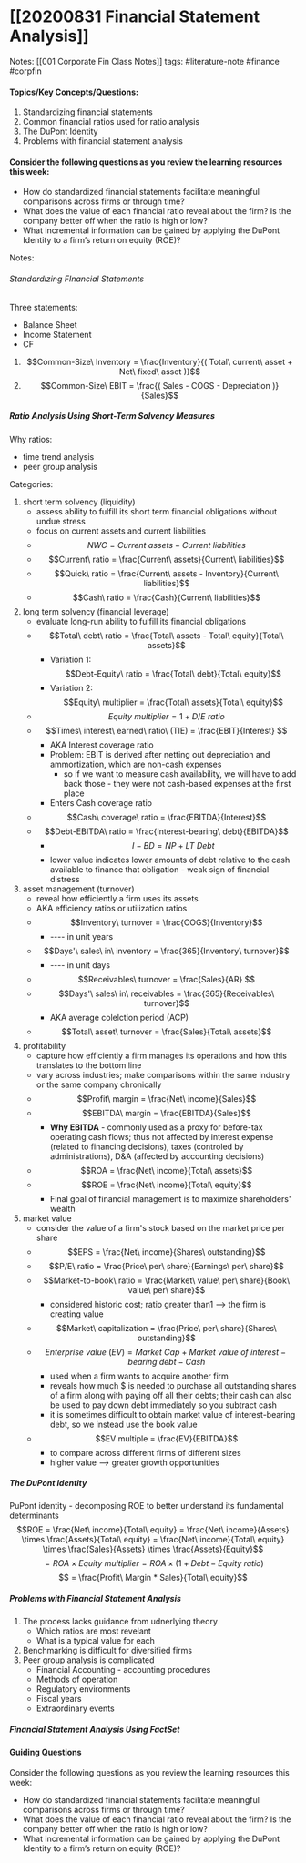 # [[20200831 Financial Statement Analysis]]

Notes: 
		[[001 Corporate Fin Class Notes]] 
tags: #literature-note #finance #corpfin 



#### Topics/Key Concepts/Questions: 
1. Standardizing financial statements
2. Common financial ratios used for ratio analysis
3. The DuPont Identity
4. Problems with financial statement analysis

#### Consider the following questions as you review the learning resources this week:
- How do standardized financial statements facilitate meaningful comparisons across firms or through time? 
- What does the value of each financial ratio reveal about the firm? Is the company better off when the ratio is high or low?
- What incremental information can be gained by applying the DuPont Identity to a firm’s return on equity (ROE)? 

Notes:
###### Standardizing FInancial Statements
Three statements:
- Balance Sheet
- Income Statement
- CF
1. $$Common-Size\ Inventory = \frac{Inventory}{( Total\ current\ asset + Net\ fixed\ asset )}$$
2. $$Common-Size\ EBIT = \frac{( Sales - COGS - Depreciation )}{Sales}$$
##### Ratio Analysis Using Short-Term Solvency Measures
Why ratios:
- time trend analysis
- peer group analysis

Categories:
1. short term solvency (liquidity)
	- assess ability to fulfill its short term financial obligations without undue stress
	- focus on current assets and current liabilities
	- $$NWC = Current\ assets - Current\ liabilities$$
	- $$Current\ ratio = \frac{Current\ assets}{Current\ liabilities}$$
	- $$Quick\ ratio = \frac{Current\ assets - Inventory}{Current\ liabilities}$$
	- $$Cash\ ratio = \frac{Cash}{Current\ liabilities}$$
2. long term solvency (financial leverage)
	- evaluate long-run ability to fulfill its financial obligations
	- $$Total\ debt\ ratio = \frac{Total\ assets - Total\ equity}{Total\ assets}$$
		- Variation 1: $$Debt-Equity\ ratio = \frac{Total\ debt}{Total\ equity}$$
		- Variation 2: $$Equity\ multiplier = \frac{Total\ assets}{Total\ equity}$$
	- $$Equity\ multiplier = 1 + D/E\ ratio$$
	- $$Times\ interest\ earned\ ratio\ (TIE) = \frac{EBIT}{Interest} $$
		- AKA Interest coverage ratio
		- Problem: EBIT is derived after netting out depreciation and ammortization, which are non-cash expenses 
			- so if we want to measure cash availability, we will have to add back those - they were not cash-based expenses at the first place
		- Enters Cash coverage ratio
	- $$Cash\ coverage\ ratio = \frac{EBITDA}{Interest}$$
	- $$Debt-EBITDA\ ratio = \frac{Interest-bearing\ debt}{EBITDA}$$
		- $$I-BD = NP + LT\ Debt$$
		- lower value indicates lower amounts of debt relative to the cash available to finance that obligation - weak sign of financial distress
3. asset management (turnover)
	 - reveal how efficiently a firm uses its assets
	 - AKA efficiency ratios or utilization ratios
	 - $$Inventory\ turnover = \frac{COGS}{Inventory}$$ 
		 - ---- in unit years
	 - $$Days'\ sales\ in\ inventory = \frac{365}{Inventory\ turnover}$$ 
		 -  ---- in unit days
	 - $$Receivables\ turnover = \frac{Sales}{AR} $$
	 - $$Days'\ sales\ in\ receivables = \frac{365}{Receivables\ turnover}$$
		 - AKA average colelction period (ACP)
	 - $$Total\ asset\ turnover = \frac{Sales}{Total\ assets}$$
4. profitability
	- capture how efficiently a firm manages its operations and how this translates to the bottom line
	- vary across industries; make comparisons within the same industry or the same company chronically 
	- $$Profit\ margin = \frac{Net\ income}{Sales}$$
	- $$EBITDA\ margin = \frac{EBITDA}{Sales}$$
		- **Why EBITDA** - commonly used as a proxy for before-tax operating cash flows; thus not affected by interest expense (related to financing decisions), taxes (controled by administrations), D&A (affected by accounting decisions)
	- $$ROA = \frac{Net\ income}{Total\ assets}$$
	- $$ROE = \frac{Net\ income}{Total\ equity}$$
		- Final goal of financial management is to maximize shareholders' wealth
5. market value
	- consider the value of a firm's stock based on the market price per share
	- $$EPS = \frac{Net\ income}{Shares\ outstanding}$$
	- $$P/E\ ratio = \frac{Price\ per\ share}{Earnings\ per\ share}$$
	- $$Market-to-book\ ratio = \frac{Market\ value\ per\ share}{Book\ value\ per\ share}$$
		- considered historic cost; ratio greater than1 --> the firm is creating value
	- $$Market\ capitalization = \frac{Price\ per\ share}{Shares\ outstanding}$$
	- $$Enterprise\ value\ (EV) = Market\ Cap + Market\ value\ of\ interest-bearing\ debt - Cash$$
		- used when a firm wants to acquire another firm
		- reveals how much $ is needed to purchase all outstanding shares of a firm along with paying off all their debts; their cash can also be used to pay down debt immediately so you subtract cash
		- it is sometimes difficult to obtain market value of interest-bearing debt, so we instead use the book value
	- $$EV multiple = \frac{EV}{EBITDA}$$
		- to compare across different firms of different sizes
		- higher value --> greater growth opportunities
##### The DuPont Identity
PuPont identity - decomposing ROE to better understand its fundamental determinants
$$ROE = \frac{Net\ income}{Total\ equity} = \frac{Net\ income}{Assets} \times \frac{Assets}{Total\ equity} = \frac{Net\ income}{Total\ equity} \times \frac{Sales}{Assets} \times \frac{Assets}{Equity}$$
$$ = ROA \times Equity\ multiplier = ROA \times (1 + Debt-Equity\ ratio)$$
$$ = \frac{Profit\ Margin * Sales}{Total\ equity}$$

##### Problems with Financial Statement Analysis
1. The process lacks guidance from udnerlying theory
	- Which ratios are most revelant
	- What is a typical value for each
2. Benchmarking is difficult for diversified firms
3. Peer group analysis is complicated 
	- Financial Accounting - accounting procedures
	- Methods of operation
	- Regulatory environments
	- Fiscal years
	- Extraordinary events

##### Financial Statement Analysis Using FactSet

#### Guiding Questions
Consider the following questions as you review the learning resources this week:
- How do standardized financial statements facilitate meaningful comparisons across firms or through time? 
- What does the value of each financial ratio reveal about the firm? Is the company better off when the ratio is high or low?
- What incremental information can be gained by applying the DuPont Identity to a firm’s return on equity (ROE)? 